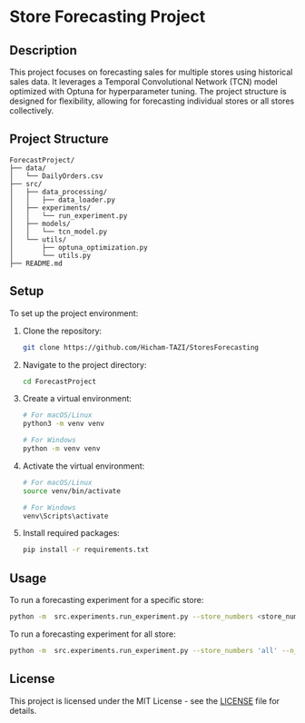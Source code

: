 # Store Forecasting Project

## Description

This project focuses on forecasting sales for multiple stores using historical sales data. It leverages a Temporal Convolutional Network (TCN) model optimized with Optuna for hyperparameter tuning. The project structure is designed for flexibility, allowing for forecasting individual stores or all stores collectively.

## Project Structure

```plaintext
ForecastProject/
├── data/
│   └── DailyOrders.csv
├── src/
│   ├── data_processing/
│   │   ├── data_loader.py
│   ├── experiments/
│   │   └── run_experiment.py
│   ├── models/
│   │   └── tcn_model.py
│   └── utils/
│       ├── optuna_optimization.py
│       └── utils.py
├── README.md
```


## Setup

To set up the project environment:

1. Clone the repository:
   ```sh
   git clone https://github.com/Hicham-TAZI/StoresForecasting
    ```
2. Navigate to the project directory:
   ```sh
   cd ForecastProject
    ```
3. Create a virtual environment:
    ```sh
    # For macOS/Linux
    python3 -m venv venv

    # For Windows
    python -m venv venv
    ```
4. Activate the virtual environment:
    ```sh
    # For macOS/Linux
    source venv/bin/activate

    # For Windows
    venv\Scripts\activate
    ```
5. Install required packages:
    ```sh
    pip install -r requirements.txt
    ```

## Usage

To run a forecasting experiment for a specific store:
```sh
python -m  src.experiments.run_experiment.py --store_numbers <store_number> --n_trials <number_of_trials>
```

To run a forecasting experiment for all store:
```sh
python -m  src.experiments.run_experiment.py --store_numbers 'all' --n_trials <number_of_trials>
```

## License

This project is licensed under the MIT License - see the [LICENSE](LICENSE) file for details.